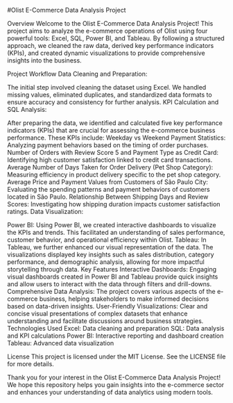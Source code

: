 #Olist E-Commerce Data Analysis Project

Overview
Welcome to the Olist E-Commerce Data Analysis Project! This project aims to analyze the e-commerce operations of Olist using four powerful tools: Excel, SQL, Power BI, and Tableau. By following a structured approach, we cleaned the raw data, derived key performance indicators (KPIs), and created dynamic visualizations to provide comprehensive insights into the business.

Project Workflow
Data Cleaning and Preparation:

The initial step involved cleaning the dataset using Excel. We handled missing values, eliminated duplicates, and standardized data formats to ensure accuracy and consistency for further analysis.
KPI Calculation and SQL Analysis:

After preparing the data, we identified and calculated five key performance indicators (KPIs) that are crucial for assessing the e-commerce business performance. These KPIs include:
Weekday vs Weekend Payment Statistics: Analyzing payment behaviors based on the timing of order purchases.
Number of Orders with Review Score 5 and Payment Type as Credit Card: Identifying high customer satisfaction linked to credit card transactions.
Average Number of Days Taken for Order Delivery (Pet Shop Category): Measuring efficiency in product delivery specific to the pet shop category.
Average Price and Payment Values from Customers of São Paulo City: Evaluating the spending patterns and payment behaviors of customers located in São Paulo.
Relationship Between Shipping Days and Review Scores: Investigating how shipping duration impacts customer satisfaction ratings.
Data Visualization:

Power BI:
Using Power BI, we created interactive dashboards to visualize the KPIs and trends. This facilitated an understanding of sales performance, customer behavior, and operational efficiency within Olist.
Tableau:
In Tableau, we further enhanced our visual representation of the data. The visualizations displayed key insights such as sales distribution, category performance, and demographic analysis, allowing for more impactful storytelling through data.
Key Features
Interactive Dashboards: Engaging visual dashboards created in Power BI and Tableau provide quick insights and allow users to interact with the data through filters and drill-downs.
Comprehensive Data Analysis: The project covers various aspects of the e-commerce business, helping stakeholders to make informed decisions based on data-driven insights.
User-Friendly Visualizations: Clear and concise visual presentations of complex datasets that enhance understanding and facilitate discussions around business strategies.
Technologies Used
Excel: Data cleaning and preparation
SQL: Data analysis and KPI calculations
Power BI: Interactive reporting and dashboard creation
Tableau: Advanced data visualization


License
This project is licensed under the MIT License. See the LICENSE file for more details.

Thank you for your interest in the Olist E-Commerce Data Analysis Project! We hope this repository helps you gain insights into the e-commerce sector and enhances your understanding of data analytics using modern tools.
